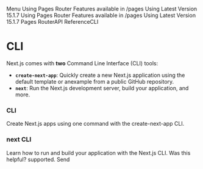 Menu
Using Pages Router
Features available in /pages
Using Latest Version
15.1.7
Using Pages Router
Features available in /pages
Using Latest Version
15.1.7
Pages RouterAPI ReferenceCLI
# CLI
Next.js comes with **two** Command Line Interface (CLI) tools:
  * **`create-next-app`**: Quickly create a new Next.js application using the default template or anexample from a public GitHub repository.
  * **`next`**: Run the Next.js development server, build your application, and more.


### CLI
Create Next.js apps using one command with the create-next-app CLI.
### next CLI
Learn how to run and build your application with the Next.js CLI.
Was this helpful?
supported.
Send
